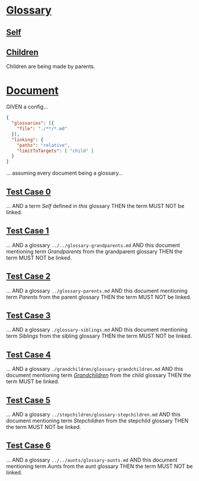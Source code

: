 # [Glossary](#glossary)

## [Self](#self)

## [Children](#children)

Children are being made by parents.

# [Document](#document)

GIVEN a config...

```json
{
  "glossaries": [{
    "file": "./**/*.md"
  }],
  "linking": {
    "paths": "relative",
    "limitToTargets": [ "child" ]
  }
}
```

... assuming every document being a glossary...

## [Test Case 0](#test-case-0)

... AND a term *Self* defined in *this* glossary
THEN the term MUST NOT be linked.

## [Test Case 1](#test-case-1)

... AND a glossary `../../glossary-grandparents.md`
AND this document mentioning term *Grandparents* from the grandparent glossary
THEN the term MUST NOT be linked.

## [Test Case 2](#test-case-2)

... AND a glossary `../glossary-parents.md`
AND this document mentioning term *Parents* from the parent glossary
THEN the term MUST NOT be linked.

## [Test Case 3](#test-case-3)

... AND a glossary `./glossary-siblings.md`
AND this document mentioning term *Siblings* from the sibling glossary
THEN the term MUST NOT be linked.

## [Test Case 4](#test-case-4)

... AND a glossary `./grandchildren/glossary-grandchildren.md`
AND this document mentioning term *[Grandchildren][1]* from the child glossary
THEN the term MUST be linked.

## [Test Case 5](#test-case-5)

... AND a glossary `../stepchildren/glossary-stepchildren.md`
AND this document mentioning term *Stepchildren* from the stepchild glossary
THEN the term MUST NOT be linked.

## [Test Case 6](#test-case-6)

... AND a glossary `../../aunts/glossary-aunts.md`
AND this document mentioning term *Aunts* from the aunt glossary
THEN the term MUST NOT be linked.

[1]: ./grandchildren/glossary-grandchildren.md#grandchildren "Grandchildren are the children of children."
